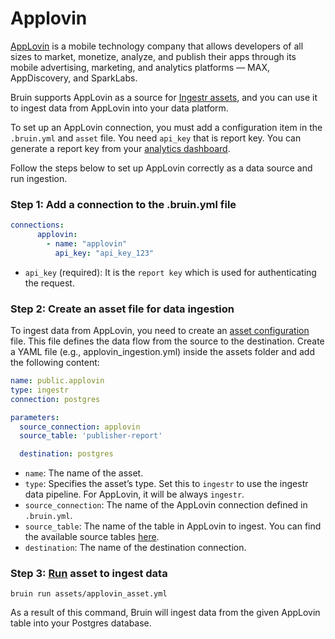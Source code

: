# Applovin
[AppLovin](https://www.applovin.com/) is a mobile technology company that allows developers of all sizes to market, monetize, analyze, and publish their apps through its mobile advertising, marketing, and analytics platforms — MAX, AppDiscovery, and SparkLabs.

Bruin supports AppLovin as a source for [Ingestr assets](/assets/ingestr), and you can use it to ingest data from AppLovin into your data platform.

To set up an AppLovin connection, you must add a configuration item in the `.bruin.yml` and `asset` file. You need `api_key` that is report key. You can generate a report key from your [analytics dashboard](https://dash.applovin.com/login#keys).

Follow the steps below to set up AppLovin correctly as a data source and run ingestion.
### Step 1: Add a connection to the .bruin.yml file
```yaml
connections:
      applovin:
        - name: "applovin"
          api_key: "api_key_123"
```
- `api_key` (required): It is the `report key` which is used for authenticating the request.

### Step 2: Create an asset file for data ingestion
To ingest data from AppLovin, you need to create an [asset configuration](/assets/ingestr#asset-structure) file. This file defines the data flow from the source to the destination. Create a YAML file (e.g., applovin_ingestion.yml) inside the assets folder and add the following content:

```yaml
name: public.applovin
type: ingestr
connection: postgres

parameters:
  source_connection: applovin
  source_table: 'publisher-report'

  destination: postgres
```

- `name`: The name of the asset.
- `type`: Specifies the asset’s type. Set this to `ingestr` to use the ingestr data pipeline. For AppLovin, it will be always `ingestr`.
- `source_connection`: The name of the AppLovin connection defined in `.bruin.yml`.
- `source_table`: The name of the table in AppLovin to ingest. You can find the available source tables [here](https://bruin-data.github.io/ingestr/supported-sources/applovin.html#tables).
- `destination`: The name of the destination connection.


### Step 3: [Run](/commands/run) asset to ingest data
```     
bruin run assets/applovin_asset.yml
```
As a result of this command, Bruin will ingest data from the given AppLovin table into your Postgres database.





